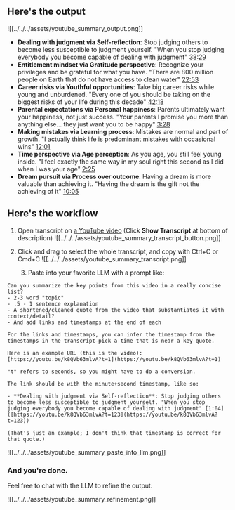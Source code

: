 ## Here's the output

![[../../../assets/youtube_summary_output.png]]

- **Dealing with judgment via Self-reflection**: Stop judging others to become less susceptible to judgment yourself. "When you stop judging everybody you become capable of dealing with judgment" [38:29](https://youtu.be/k8QVb63mlvA?t=2309)
- **Entitlement mindset via Gratitude perspective**: Recognize your privileges and be grateful for what you have. "There are 800 million people on Earth that do not have access to clean water" [22:53](https://youtu.be/k8QVb63mlvA?t=1373)
- **Career risks via Youthful opportunities**: Take big career risks while young and unburdened. "Every one of you should be taking on the biggest risks of your life during this decade" [42:18](https://youtu.be/k8QVb63mlvA?t=2538)
- **Parental expectations via Personal happiness**: Parents ultimately want your happiness, not just success. "Your parents I promise you more than anything else... they just want you to be happy" [3:28](https://youtu.be/k8QVb63mlvA?t=208)
- **Making mistakes via Learning process**: Mistakes are normal and part of growth. "I actually think life is predominant mistakes with occasional wins" [12:01](https://youtu.be/k8QVb63mlvA?t=721)
- **Time perspective via Age perception**: As you age, you still feel young inside. "I feel exactly the same way in my soul right this second as I did when I was your age" [2:25](https://youtu.be/k8QVb63mlvA?t=145)
- **Dream pursuit via Process over outcome**: Having a dream is more valuable than achieving it. "Having the dream is the gift not the achieving of it" [10:05](https://youtu.be/k8QVb63mlvA?t=605)

## Here's the workflow

1. Open transcript on [a YouTube video](https://www.youtube.com/watch?v=k8QVb63mlvA) (Click **Show Transcript** at bottom of description)
   ![[../../../assets/youtube_summary_transcript_button.png]]


2. Click and drag to select the whole transcript, and copy with Ctrl+C or Cmd+C
   ![[../../../assets/youtube_summary_transcript.png]]

   3. Paste into your favorite LLM with a prompt like:

```
Can you summarize the key points from this video in a really concise list?
- 2-3 word "topic"
- .5 - 1 sentence explanation
- A shortened/cleaned quote from the video that substantiates it with context/detail?
- And add links and timestamps at the end of each

For the links and timestamps, you can infer the timestamp from the timestamps in the transcript—pick a time that is near a key quote.

Here is an example URL (this is the video):
[https://youtu.be/k8QVb63mlvA?t=1](https://youtu.be/k8QVb63mlvA?t=1)

"t" refers to seconds, so you might have to do a conversion.
 
The link should be with the minute+second timestamp, like so:

- **Dealing with judgment via Self-reflection**: Stop judging others to become less susceptible to judgment yourself. "When you stop judging everybody you become capable of dealing with judgment" [1:04]([https://youtu.be/k8QVb63mlvA?t=123](https://youtu.be/k8QVb63mlvA?t=123))

(That's just an example; I don't think that timestamp is correct for that quote.)
```

![[../../../assets/youtube_summary_paste_into_llm.png]]

### And you're done.

Feel free to chat with the LLM to refine the output.

![[../../../assets/youtube_summary_refinement.png]]

